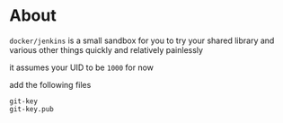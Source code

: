 # About
`docker/jenkins` is a small sandbox for you to try your shared library and various other things quickly and relatively painlessly

it assumes your UID to be `1000` for now

add the following files
```
git-key
git-key.pub
```
